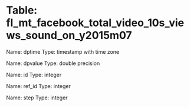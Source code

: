 Table: fl_mt_facebook_total_video_10s_views_sound_on_y2015m07
=============================================================

Name: dptime
Type: timestamp with time zone

Name: dpvalue
Type: double precision

Name: id
Type: integer

Name: ref_id
Type: integer

Name: step
Type: integer

